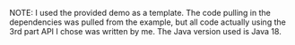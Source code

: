 NOTE: I used the provided demo as a template. The code pulling in the dependencies was pulled from the example, but 
all code actually using the 3rd part API I chose was written by me. 
The Java version used is Java 18. 
